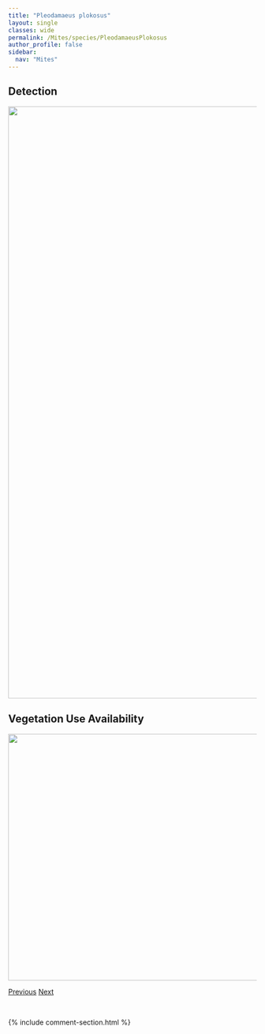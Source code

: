 ```yaml
---
title: "Pleodamaeus plokosus"
layout: single
classes: wide
permalink: /Mites/species/PleodamaeusPlokosus
author_profile: false
sidebar:
  nav: "Mites"
---
```


<h2>Detection</h2>

<a href="https://drive.google.com/uc?export=view&id=1TOnH9X5DyluKuhnhUUWaFxYsAiNaSQSw">
<img src="https://drive.google.com/uc?export=view&id=1TOnH9X5DyluKuhnhUUWaFxYsAiNaSQSw" height = "1200" width = "800">
</a>


<h2>Vegetation Use Availability</h2>

<a href="https://drive.google.com/uc?export=view&id=14J8B6fUx1dxWgn7rkzYUM5Chlr_vJMQE">
<img src="https://drive.google.com/uc?export=view&id=14J8B6fUx1dxWgn7rkzYUM5Chlr_vJMQE" height = "500" width = "1000">
</a>


<a href="/DevelopmentWebsite/Mites/species/PlatynothrusYamasakii" class="pagination--pager" title="Platynothrus yamasakii">Previous</a> <a href="/DevelopmentWebsite/Mites/species/PleodamaeusSp1DEW" class="pagination--pager" title="Pleodamaeus sp. 1 DEW">Next</a>

<p>&nbsp;</p>

{% include comment-section.html %}
